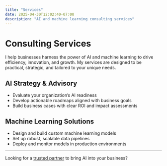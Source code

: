 ```yaml
---
title: "Services"
date: 2025-04-30T12:02:40-07:00
description: "AI and machine learning consulting services"
---
```


# Consulting Services

I help businesses harness the power of AI and machine learning to drive efficiency, innovation, and growth. My services are designed to be practical, strategic, and tailored to your unique needs.

## AI Strategy & Advisory

- Evaluate your organization’s AI readiness  
- Develop actionable roadmaps aligned with business goals  
- Build business cases with clear ROI and impact assessments  

## Machine Learning Solutions

- Design and build custom machine learning models  
- Set up robust, scalable data pipelines  
- Deploy and monitor models in production environments  

---

Looking for a [trusted partner](/pages/contact) to bring AI into your business?